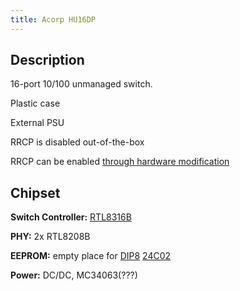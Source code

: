```yaml
---
title: Acorp HU16DP
---
```


## Description

16-port 10/100 unmanaged switch.

Plastic case

External PSU

RRCP is disabled out-of-the-box

RRCP can be enabled [through hardware modification][howto_enable_rrcp]

## Chipset

**Switch Controller:** [RTL8316B]

**PHY:** 2x RTL8208B

**EEPROM:** empty place for [DIP8][DIP8] [24C02]

**Power:** DC/DC, MC34063(???)

[howto_enable_rrcp]: ../howto_enable_rrcp.md
[RTL8316B]: ../chip/rtl8316b.md
[DIP8]: ../dip8.md
[24C02]: ../eeprom.md#24c02
